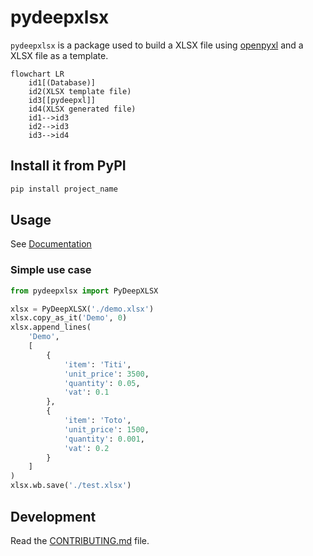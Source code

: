 # pydeepxlsx

`pydeepxlsx` is a package used to build a XLSX file using [openpyxl](https://openpyxl.readthedocs.io/en/stable/) and a XLSX file as a template.

```mermaid
flowchart LR
    id1[(Database)]
    id2(XLSX template file)
    id3[[pydeepxl]]
    id4(XLSX generated file)
    id1-->id3
    id2-->id3
    id3-->id4
```

## Install it from PyPI

```bash
pip install project_name
```

## Usage

See [Documentation](https://github.com/wildsys/pydeepxlsx/docs/pydeepxlsx/index.html)

### Simple use case

```py
from pydeepxlsx import PyDeepXLSX

xlsx = PyDeepXLSX('./demo.xlsx')
xlsx.copy_as_it('Demo', 0)
xlsx.append_lines(
    'Demo',
    [
        {
            'item': 'Titi',
            'unit_price': 3500,
            'quantity': 0.05,
            'vat': 0.1
        },
        {
            'item': 'Toto',
            'unit_price': 1500,
            'quantity': 0.001,
            'vat': 0.2
        }
    ]
)
xlsx.wb.save('./test.xlsx')
```

## Development

Read the [CONTRIBUTING.md](CONTRIBUTING.md) file.
